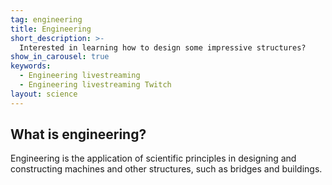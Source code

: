 ```yaml
---
tag: engineering
title: Engineering
short_description: >-
  Interested in learning how to design some impressive structures?
show_in_carousel: true
keywords:
  - Engineering livestreaming
  - Engineering livestreaming Twitch
layout: science
---
```

## What is engineering?

Engineering is the application of scientific principles in designing and constructing machines and other structures, such as bridges and buildings.
